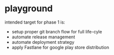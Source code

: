 # playground

intended target for phase 1 is:
- setup proper git branch flow for full life-cyle
- automate release management
- automate deployment strategy
- apply Fastlane for google play store distribution
